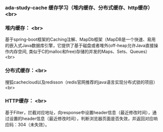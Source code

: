 ### ada-study-cache 缓存学习（堆内缓存、分布式缓存、http缓存）\<br> 
  ### 堆内缓存：  \<br> 
  基于spring-boot框架的Caching注解、MapDb框架（MapDB是一个快速、易用的嵌入式Java数据库引擎，它提供了基于磁盘或者堆外(off-heap允许Java直接操作内存空间, 类似于C的malloc和free)存储的并发的Maps、Sets、Queues）\<br> 
  ### 分布式缓存：\<br> 
  搜狐cachecloud以及redisson（redis官网推荐的java语言实现分布式锁的项目）\<br> 
  ### HTTP缓存：  \<br> 
  基于Filter，拦截对应地址，向response中设置header信息（最近修改时间），通过设置的header信息（最近修改时间），判断浏览器页面是否失效，并返回对应响应码：304（未失效）。
  



